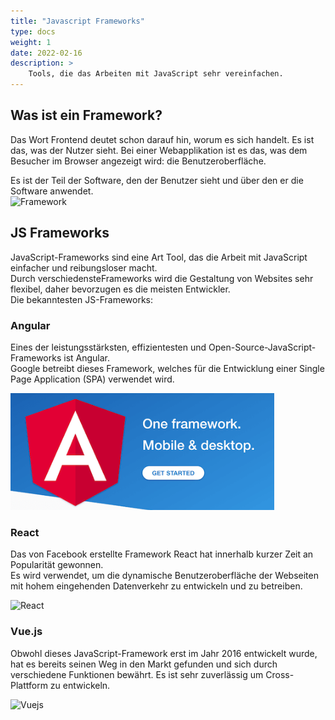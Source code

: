 ```yaml
---
title: "Javascript Frameworks"
type: docs
weight: 1
date: 2022-02-16
description: >
    Tools, die das Arbeiten mit JavaScript sehr vereinfachen.
---
```


## Was ist ein Framework?
Das Wort Frontend deutet schon darauf hin, worum es sich handelt. Es ist das, was der Nutzer sieht.
Bei einer Webapplikation ist es das, was dem Besucher im Browser angezeigt wird: die Benutzeroberfläche.

Es ist der Teil der Software, den der Benutzer sieht und über den er die Software anwendet.<br>
![Framework](../js_frameworks/frontend.png)    

## JS Frameworks
JavaScript-Frameworks sind eine Art Tool, das die Arbeit mit JavaScript einfacher und reibungsloser macht.<br>
Durch verschiedensteFrameworks wird die Gestaltung von Websites sehr flexibel, daher bevorzugen es die meisten Entwickler.<br>
Die bekanntesten JS-Frameworks:<br>

### Angular
Eines der leistungsstärksten, effizientesten und Open-Source-JavaScript-Frameworks ist Angular.\
Google betreibt dieses Framework, welches für die Entwicklung einer Single Page Application (SPA) verwendet wird.

![Angular](/images/angular.png)  

### React
Das von Facebook erstellte Framework React hat innerhalb kurzer Zeit an Popularität gewonnen.\
Es wird verwendet, um die dynamische Benutzeroberfläche der Webseiten mit hohem eingehenden Datenverkehr zu entwickeln und zu betreiben.

![React](../js_frameworks/react.png)  

### Vue.js
Obwohl dieses JavaScript-Framework erst im Jahr 2016 entwickelt wurde, hat es bereits seinen Weg in den Markt gefunden und sich durch verschiedene Funktionen bewährt. Es ist sehr zuverlässig um Cross-Plattform zu entwickeln.

![Vuejs](../js_frameworks/vue.png)  